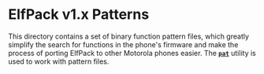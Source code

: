 ElfPack v1.x Patterns
=====================

This directory contains a set of binary function pattern files, which greatly simplify the search for functions in the phone's firmware and make the process of porting ElfPack to other Motorola phones easier. The **[`pat`](../../tool/src/pat/)** utility is used to work with pattern files.
